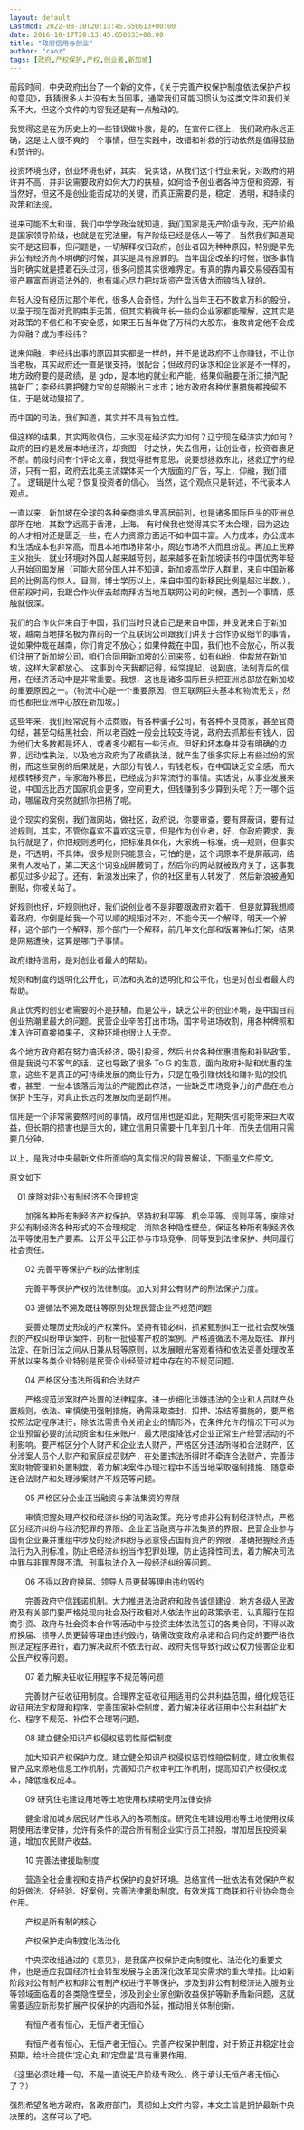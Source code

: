 ```yaml
---
layout: default
Lastmod: 2022-08-10T20:13:45.650613+00:00
date: 2016-10-17T20:13:45.650333+00:00
title: "政府信用与创业"
author: "caoz"
tags: [政府,产权保护,产权,创业者,新加坡]
---
```


前段时间，中央政府出台了一个新的文件，《关于完善产权保护制度依法保护产权的意见》，我猜很多人并没有太当回事，通常我们可能习惯认为这类文件和我们关系不大，但这个文件的内容我还是有一点触动的。

我觉得这是在为历史上的一些错误做补救，是的，在宣传口径上，我们政府永远正确，这是让人很不爽的一个事情，但在实践中，改错和补救的行动依然是值得鼓励和赞许的。

投资环境也好，创业环境也好，其实，说实话，从我们这个行业来说，对政府的期许并不高，并非说需要政府如何大力的扶植，如何给予创业者各种方便和资源，有当然好，但这不是创业能否成功的关键，而真正需要的是，稳定，透明，和持续的政策和法规。  

说来可能不太和谐，我们中学学政治就知道，我们国家是无产阶级专政，无产阶级是国家领导阶级，也就是在宪法里，有产阶级已经是低人一等了，当然我们知道现实不是这回事，但问题是，一切解释权归政府，创业者因为种种原因，特别是早先非公有经济尚不明确的时候，其实是具有原罪的。当年国企改革的时候，很多事情当时确实就是摸着石头过河，很多问题其实很难界定。有真的靠内幕交易侵吞国有资产暴富而逍遥法外的，也有竭心尽力把垃圾资产盘活做大而锒铛入狱的。

年轻人没有经历过那个年代，很多人会奇怪，为什么当年王石不敢拿万科的股份，以至于现在面对竞购束手无策，但其实稍微年长一些的企业家都能理解，这其实是对政策的不信任和不安全感，如果王石当年做了万科的大股东，谁敢肯定他不会成为仰融？成为李经纬？

说来仰融，李经纬出事的原因其实都是一样的，并不是说政府不让你赚钱，不让你当老板，其实政府还一直是很支持，很配合；但政府的诉求和企业家是不一样的，地方政府要的是政绩，是 gdp，是本地的就业和产能，结果仰融要在浙江搞汽配搞新厂；李经纬要把健力宝的总部搬出三水市；地方政府各种优惠措施都挽留不住，于是就动狠招了。

而中国的司法，我们知道，其实并不具有独立性。

但这样的结果，其实两败俱伤，三水现在经济实力如何？辽宁现在经济实力如何？ 政府的目的是发展本地经济，却贪图一时之快，失去信用，让创业者，投资者裹足不前。前段时间有个评论文章，我觉得挺有意思，说要想拯救东北，拯救辽宁的经济，只有一招，政府去北美主流媒体买一个大版面的广告，写上，仰融，我们错了。 逻辑是什么呢？恢复投资者的信心。 当然，这个观点只是转述，不代表本人观点。

一直以来，新加坡在全球的各种亲商排名里高居前列，也是诸多国际巨头的亚洲总部所在地，其数字远高于香港，上海。 有时候我也觉得其实不太合理，因为这边的人才相对还是匮乏一些，在人力资源方面远不如中国丰富。人力成本，办公成本和生活成本也非常高，而且本地市场非常小，周边市场不大而且纷乱。再加上民粹主义抬头，就业环境对外国人越来越苛刻，越来越多在新加坡读书的中国优秀年轻人开始回国发展（可能大部分国人并不知道，新加坡高学历人群里，来自中国新移民的比例高的惊人。目测，博士学历以上，来自中国的新移民比例是超过半数。），但前段时间，我跟合作伙伴去越南拜访当地互联网公司的时候，遇到一个事情，感触就很深。  

我们的合作伙伴来自于中国，我们当时只说自己是来自中国，并没说来自于新加坡，越南当地排名极为靠前的一个互联网公司跟我们讲关于合作协议细节的事情，说如果仲裁在越南，你们肯定不放心；如果仲裁在中国，我们也不会放心，所以我们注册了新加坡公司，咱们合同用新加坡的公司来签，如有纠纷，仲裁放在新加坡，这样大家都放心。 这事到今天我都记得，经常提起，说到底，法制背后的信用，在经济活动中是非常重要。我想，这也是诸多国际巨头把亚洲总部放在新加坡的重要原因之一。（物流中心是一个重要原因，但互联网巨头基本和物流无关，然而也都把亚洲中心放在新加坡。）

这些年来，我们经常说有不法商贩，有各种骗子公司，有各种不良商家，甚至官商勾结，甚至勾结黑社会，所以老百姓一般会比较支持说，政府去抓那些有钱人，因为他们大多数都是坏人，或者多少都有一些污点。但好和坏本身并没有明确的边界，运动性执法，以及地方政府为了政绩执法，就产生了很多实际上有些过份的案例，而这些案例的后果就是，大部分有钱人，有钱老板，在中国缺乏安全感，而大规模转移资产，举家海外移民，已经成为非常流行的事情。实话说，从事业发展来说，中国远比西方国家机会更多，空间更大，但钱赚到多少算到头呢？万一哪个运动，哪届政府突然就抓你把柄了呢。

说个现实的案例，我们做网站，做社区，政府说，你要审查，要有屏蔽词，要有过滤规则，其实，不管你喜欢不喜欢这玩意，但是作为创业者，好，你政府要求，我执行就是了，你把规则透明化，把标准具体化，大家统一标准，统一规则，但事实是，不透明，不具体，很多规则只能意会，可怕的是，这个词原本不是屏蔽词，结果有人发帖了，第二天这个词变成屏蔽词了，然后你的网站就被政府关了，这事我都见过多少起了。还有，新浪发出来了，你的社区里有人转发了，然后新浪被通知删贴，你被关站了。

好规则也好，坏规则也好，我们说创业者不是非要跟政府对着干，但是就算我想顺着政府，你倒是给我一个可以顺的规矩对不对，不能今天一个解释，明天一个解释，这个部门一个解释，那个部门一个解释，前几年文化部和版署神仙打架，结果是网易遭殃，这算是哪门子事情。  

政府维持信用，是对创业者最大的帮助。

规则和制度的透明化公开化，司法和执法的透明化和公平化，也是对创业者最大的帮助。

真正优秀的创业者需要的不是扶植，而是公平，缺乏公平的创业环境，是中国目前创业热潮里最大的问题。民营企业辛苦打出市场，国字号进场收割，用各种牌照和准入许可直接摘果子，这种环境也很让人无奈。

各个地方政府都在努力搞活经济，吸引投资，然后出台各种优惠措施和补贴政策，但是我说句不客气的话，这也导致了很多 To G 的生意，面向政府补贴和优惠的生意，这些不是真正的可持续发展的商业行为，只是在吸引赚快钱和赚补贴的投机者，甚至，一些本该落后淘汰的产能因此存活，一些缺乏市场竞争力的产品在地方保护下生存，对真正长远的发展反而是副作用。

信用是一个非常需要熬时间的事情，政府信用也是如此，短期失信可能带来巨大收益，但长期的损害也是巨大的，建立信用只需要十几年到几十年，而失去信用只需要几分钟。

以上，是我对中央最新文件所面临的真实情况的背景解读，下面是文件原文。

原文如下

　01 废除对非公有制经济不合理规定  

　　加强各种所有制经济产权保护。坚持权利平等、机会平等、规则平等，废除对非公有制经济各种形式的不合理规定，消除各种隐性壁垒，保证各种所有制经济依法平等使用生产要素、公开公平公正参与市场竞争、同等受到法律保护、共同履行社会责任。

　　02 完善平等保护产权的法律制度

　　完善平等保护产权的法律制度。加大对非公有财产的刑法保护力度。

　　03 遵循法不溯及既往等原则处理民营企业不规范问题

　　妥善处理历史形成的产权案件。坚持有错必纠，抓紧甄别纠正一批社会反映强烈的产权纠纷申诉案件，剖析一批侵害产权的案例。严格遵循法不溯及既往、罪刑法定、在新旧法之间从旧兼从轻等原则，以发展眼光客观看待和依法妥善处理改革开放以来各类企业特别是民营企业经营过程中存在的不规范问题。

　　04 严格区分违法所得和合法财产

　　严格规范涉案财产处置的法律程序。进一步细化涉嫌违法的企业和人员财产处置规则，依法、审慎使用强制措施，确需采取查封、扣押、冻结等措施的，要严格按照法定程序进行，除依法需责令关闭企业的情形外，在条件允许的情况下可以为企业预留必要的流动资金和往来账户，最大限度降低对企业正常生产经营活动的不利影响。要严格区分个人财产和企业法人财产，严格区分违法所得和合法财产，区分涉案人员个人财产和家庭成员财产，在处置违法所得时不牵连合法财产，完善涉案财物管理和处置制度，着力解决案件办理过程中不适当地采取强制措施、随意牵连合法财产和处理涉案财产不规范等问题。

　　05 严格区分企业正当融资与非法集资的界限

　　审慎把握处理产权和经济纠纷的司法政策。充分考虑非公有制经济特点，严格区分经济纠纷与经济犯罪的界限、企业正当融资与非法集资的界限、民营企业参与国有企业兼并重组中涉及的经济纠纷与恶意侵占国有资产的界限，准确把握经济违法行为入刑标准，防止把经济纠纷当作犯罪处理，防止选择性司法，着力解决司法中罪与非罪界限不清、刑事执法介入一般经济纠纷等问题。

　　06 不得以政府换届、领导人员更替等理由违约毁约

　　完善政府守信践诺机制。大力推进法治政府和政务诚信建设，地方各级人民政府及有关部门要严格兑现向社会及行政相对人依法作出的政策承诺，认真履行在招商引资、政府与社会资本合作等活动中与投资主体依法签订的各类合同，不得以政府换届、领导人员更替等理由违约毁约，确需改变政府承诺和合同约定的要严格依照法定程序进行，着力解决政府不依法行政、政府失信导致行政公权力侵害企业和公民产权等问题。

　　07 着力解决征收征用程序不规范等问题

　　完善财产征收征用制度。合理界定征收征用适用的公共利益范围，细化规范征收征用法定权限和程序，完善国家补偿制度，着力解决征收征用中公共利益扩大化、程序不规范、补偿不合理等问题。

　　08 建立健全知识产权侵权惩罚性赔偿制度

　　加大知识产权保护力度。建立健全知识产权侵权惩罚性赔偿制度，建立收集假冒产品来源地信息工作机制，完善知识产权审判工作机制，提高知识产权侵权成本，降低维权成本。

　　09 研究住宅建设用地等土地使用权续期使用法律安排

　　健全增加城乡居民财产性收入的各项制度。研究住宅建设用地等土地使用权续期使用法律安排，允许有条件的混合所有制企业实行员工持股，增加居民投资渠道，增加农民财产收益。

　　10 完善法律援助制度

　　营造全社会重视和支持产权保护的良好环境。总结宣传一批依法有效保护产权的好做法、好经验、好案例，完善法律援助制度，有效发挥工商联和行业协会商会作用。

　　产权是所有制的核心

　　产权保护走向制度化法治化

　　中央深改组通过的《意见》，是我国产权保护走向制度化、法治化的重要文件，也是适应我国经济社会转型发展与全面深化改革现实需求的重大举措。比如新阶段对公有制产权和非公有制产权进行平等保护，涉及到非公有制经济进入服务业等领域面临着的各类隐性壁垒，涉及到企业家创新收益保护等新矛盾新问题，这就需要适应新形势扩展产权保护的内涵和外延，推动相关体制创新。

　　有恒产者有恒心，无恒产者无恒心

　　有恒产者有恒心，无恒产者无恒心。完善产权保护制度，对于矫正并稳定社会预期，给社会提供‘定心丸’和‘定盘星’具有重要作用。

（这里必须吐槽一句，不是一直说无产阶级专政么，终于承认无恒产者无恒心了？）  

强烈希望各地方政府，各政府部门，贯彻如上文件内容，本文主旨是拥护最新中央决策的，这样可以了吧。

